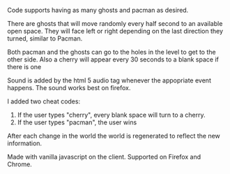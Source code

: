 Code supports having as many ghosts and pacman as desired.

There are ghosts that will move randomly every half second to an available open space. They will face left or right depending on the last direction they turned, similar to Pacman.

Both pacman and the ghosts can go to the holes in the level to get to the other side. Also a cherry will appear every 30 seconds to a blank space if there is one

Sound is added by the html 5 audio tag whenever the appopriate event happens. The sound works best on firefox.

I added two cheat codes: 
1. If the user types "cherry", every blank space will turn to a cherry.
2. If the user types "pacman", the user wins

After each change in the world the world is regenerated to reflect the new information.

Made with vanilla javascript on the client. Supported on Firefox and Chrome.
